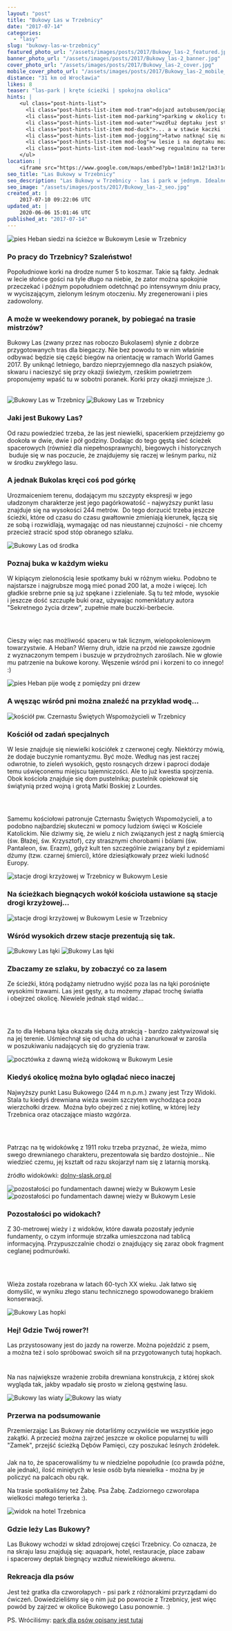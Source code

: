 ```yaml
---
layout: "post"
title: "Bukowy Las w Trzebnicy"
date: "2017-07-14"
categories:
  - "lasy"
slug: "bukowy-las-w-trzebnicy"
featured_photo_url: "/assets/images/posts/2017/Bukowy_las-2_featured.jpg"
banner_photo_url: "/assets/images/posts/2017/Bukowy_las-2_banner.jpg"
cover_photo_url: "/assets/images/posts/2017/Bukowy_las-2_cover.jpg"
mobile_cover_photo_url: "/assets/images/posts/2017/Bukowy_las-2_mobile_cover.jpg"
distance: "31 km od Wrocławia"
likes: 8
teaser: "las-park | kręte ścieżki | spokojna okolica"
hints: |
    <ul class="post-hints-list">
      <li class="post-hints-list-item mod-tram">dojazd autobusem/pociągiem<br><a href="//www.e-podroznik.pl" target="_blank">sprawdź na stronie e-podróżnik</a></li>
      <li class="post-hints-list-item mod-parking">parking w okolicy trzebnickiego Parku Wodnego</li>
      <li class="post-hints-list-item mod-water">wzdłuż deptaku jest staw...</li>
      <li class="post-hints-list-item mod-duck">... a w stawie kaczki :)</li>
      <li class="post-hints-list-item mod-jogging">łatwo natknąć się na biegaczy</li>
      <li class="post-hints-list-item mod-dog">w lesie i na deptaku można spotkać innych specerowiczów z psami</li>
      <li class="post-hints-list-item mod-leash">wg regualminu na terenie Lasu Bukowego pies musi być na smyczy</li>
    </ul>
location: |
    <iframe src="https://www.google.com/maps/embed?pb=!1m18!1m12!1m3!1d277169.4547256621!2d16.863429565603347!3d51.167753126472874!2m3!1f0!2f0!3f0!3m2!1i1024!2i768!4f13.1!3m3!1m2!1s0x470ff2420a2d74e5%3A0xd38a711053186fe3!2sLas+Bukowy!5e0!3m2!1sen!2spl!4v1500045684662"></iframe>
seo_title: "Las Bukowy w Trzebnicy"
seo_description: "Las Bukowy w Trzebnicy - las i park w jednym. Idealne miejsce na spokojny, popołudniowy spacer. Kręte trasy wśród buków i kapliczek."
seo_image: "/assets/images/posts/2017/Bukowy_las-2_seo.jpg"
created_at: |
    2017-07-10 09:22:06 UTC
updated_at: |
    2020-06-06 15:01:46 UTC
published_at: "2017-07-14"
---
```


<section class="post-section mod-vertical">
  <div class="post-section-photo">
    <img alt="pies Heban siedzi na ścieżce w&nbsp;Bukowym Lesie w&nbsp;Trzebnicy" src="{{ '/assets/images/posts/2017/Bukowy_las-1.jpg' | relative_url }}">
  </div>
  <div class="post-section-wrapper">
    <section class="post-section-content mod-dog">
      <h1>Po pracy do Trzebnicy? Szaleństwo!</h1>
      <p>
Popołudniowe korki na drodze numer 5&nbsp;to koszmar. Takie są fakty. Jednak w&nbsp;lecie słońce gości na tyle długo na niebie, że zator można spokojnie przeczekać i&nbsp;późnym popołudniem odetchnąć po intensywnym dniu pracy, w wyciszającym, zielonym leśnym otoczeniu. My zregenerowani i&nbsp;pies zadowolony.</p>
    </section>
    <section class="post-section-content mod-human">
      <h1>A może w&nbsp;weekendowy poranek, by pobiegać na trasie mistrzów?</h1>
      <p>
Bukowy Las (zwany przez nas roboczo Bukolasem) słynie z&nbsp;dobrze przygotowanych tras dla biegaczy. Nie bez powodu to w&nbsp;nim właśnie odbywać będzie się część biegów na orientację w&nbsp;ramach World Games 2017. By uniknąć letniego, bardzo nieprzyjemnego dla naszych psiaków, skwaru i&nbsp;nacieszyć się przy okazji świeżym, rześkim powietrzem proponujemy wpaść tu w&nbsp;sobotni poranek. Korki przy okazji mniejsze ;). &nbsp; &nbsp; &nbsp; &nbsp;</p>
    </section>
  </div>
</section>
<section class="post-section">
  <div class="post-section-photo">
    <img class="desktop" alt="Bukowy Las w&nbsp;Trzebnicy" src="{{ '/assets/images/posts/2017/Bukowy_las-2.jpg' | relative_url }}">
<img class="mobile" alt="Bukowy Las w&nbsp;Trzebnicy" src="{{ '/assets/images/posts/2017/Bukowy_las-2_cropped.jpg' | relative_url }}">
  </div>
  <div class="post-section-wrapper">
    <section class="post-section-content mod-dog">
      <h1>Jaki jest Bukowy Las?</h1>
      <p>
Od razu powiedzieć trzeba, że las jest niewielki, spacerkiem przejdziemy go dookoła w&nbsp;dwie, dwie i&nbsp;pół godziny. Dodając do tego gęstą sieć ścieżek spacerowych (również dla niepełnosprawnych), biegowych i&nbsp;historycznych &nbsp;buduje się w&nbsp;nas poczucie, że znajdujemy się raczej w&nbsp;leśnym parku, niż w&nbsp;środku zwykłego lasu.&nbsp;</p>
    </section>
    <section class="post-section-content mod-human">
      <h1>A jednak Bukolas kręci coś pod górkę</h1>
      <p>
Urozmaiceniem terenu, dodającym mu szczypty ekspresji w&nbsp;jego uładzonym charakterze jest jego pagórkowatość -&nbsp;najwyższy punkt lasu znajduje się na wysokości 244 metrów. &nbsp;Do tego dorzucić trzeba jeszcze ścieżki, które od czasu do czasu gwałtownie zmieniają kierunek, łączą się ze sobą i rozwidlają, wymagając od nas nieustannej czujności - nie chcemy przecież stracić spod stóp obranego szlaku.</p>
    </section>
  </div>
</section>
<section class="post-section">
  <div class="post-section-photo">
    <img alt="Bukowy Las od środka" src="{{ '/assets/images/posts/2017/Bukowy_las-6.jpg' | relative_url }}">
  </div>
  <div class="post-section-wrapper">
    <section class="post-section-content mod-dog">
      <h1>Poznaj buka w&nbsp;każdym wieku</h1>
      <p>
W&nbsp;kipiącym zielonością lesie spotkamy buki w&nbsp;różnym wieku. Podobno te najstarsze i&nbsp;najgrubsze mogą mieć ponad 200 lat, a&nbsp;może i&nbsp;więcej. Ich gładkie srebrne pnie są już spękane i&nbsp;zzieleniałe. Są tu też młode, wysokie i&nbsp;jeszcze dość szczupłe buki oraz, używając nomenklatury autora "Sekretnego życia drzew", zupełnie małe buczki-berbecie. &nbsp; &nbsp; &nbsp; &nbsp;&nbsp;</p>
    </section>
    <section class="post-section-content mod-human">
      <h1><br></h1>
      <p>Cieszy więc nas możliwość spaceru w&nbsp;tak licznym, wielopokoleniowym towarzystwie. A&nbsp;Heban? Wierny druh, idzie na przód nie zawsze zgodnie z&nbsp;wyznaczonym tempem i&nbsp;buszuje w&nbsp;przydrożnych zaroślach. Nie w&nbsp;głowie mu patrzenie na bukowe korony. Węszenie wśród pni i&nbsp;korzeni to co innego! :)</p>
    </section>
  </div>
</section>
<section class="post-section">
  <div class="post-section-photo mod-border">
    <img alt="pies Heban pije wodę z&nbsp;pomiędzy pni drzew" src="{{ '/assets/images/posts/2017/Bukowy_las-12.jpg' | relative_url }}">
  </div>
  <div class="post-section-wrapper">
    <section class="post-section-content mod-single">
      <h1>A węsząc wśród pni można znaleźć na przykład wodę...</h1>
    </section>
  </div>
</section>
<section class="post-section">
  <div class="post-section-photo">
    <img alt="kościół pw. Czernastu Świętych Wspomożycieli w&nbsp;Trzebnicy" src="{{ '/assets/images/posts/2017/Bukowy_las-3.jpg' | relative_url }}">
  </div>
  <div class="post-section-wrapper">
    <section class="post-section-content mod-dog">
      <h1>Kościół od zadań specjalnych</h1>
      <p>
W&nbsp;lesie znajduje się niewielki kościółek z&nbsp;czerwonej cegły. Niektórzy mówią, że dodaje buczynie romantyzmu. Być może. Według nas jest raczej odwrotnie, to zieleń wysokich, gęsto rosnących drzew i&nbsp;paproci dodaje temu uświęconemu miejscu tajemniczości. Ale to już kwestia spojrzenia. Obok kościoła znajduje się dom pustelnika; pustelnik opiekował się świątynią przed wojną i&nbsp;grotą Matki Boskiej z&nbsp;Lourdes.</p>
    </section>
    <section class="post-section-content mod-human">
      <h1><br></h1>
      <p>
Samemu kościołowi patronuje Czternastu Świętych Wspomożycieli, a&nbsp;to podobno najbardziej skuteczni w&nbsp;pomocy ludziom święci w&nbsp;Kościele Katolickim. Nie dziwmy się, że wielu z&nbsp;nich związanych jest z&nbsp;nagłą śmiercią (św. Błażej, św. Krzysztof), czy strasznymi chorobami i&nbsp;bólami (św. Pantaleon, św. Erazm), gdyż kult ten szczególnie związany był z&nbsp;epidemiami dżumy (tzw. czarnej śmierci), które dziesiątkowały przez wieki ludność Europy.&nbsp;</p>
    </section>
  </div>
</section>
<section class="post-section">
  <div class="post-section-photo">
    <img alt="stacje drogi krzyżowej w&nbsp;Trzebnicy w&nbsp;Bukowym Lesie" src="{{ '/assets/images/posts/2017/Bukowy_las-4.jpg' | relative_url }}">
  </div>
  <div class="post-section-wrapper">
    <section class="post-section-content mod-single">
      <h1>Na ścieżkach biegnących wokół kościoła ustawione są stacje drogi krzyżowej...</h1>
    </section>
  </div>
</section>
<section class="post-section">
  <div class="post-section-photo">
    <img alt="stacje drogi krzyżowej w&nbsp;Bukowym Lesie w&nbsp;Trzebnicy" src="{{ '/assets/images/posts/2017/Bukowy_las-5.jpg' | relative_url }}">
  </div>
  <div class="post-section-wrapper">
    <section class="post-section-content mod-single">
      <h1>Wśród wysokich drzew stacje prezentują się tak.</h1>
    </section>
  </div>
</section>
<section class="post-section">
  <div class="post-section-photo">
    <img class="desktop" alt="Bukowy Las łąki" src="{{ '/assets/images/posts/2017/Bukowy_las-7.jpg' | relative_url }}">
    <img class="mobile" alt="Bukowy Las łąki" src="{{ '/assets/images/posts/2017/Bukowy_las-7_cropped.jpg' | relative_url }}">
  </div>
  <div class="post-section-wrapper">
    <section class="post-section-content mod-dog">
      <h1>Zbaczamy ze szlaku, by zobaczyć co za lasem</h1>
      <p>
Ze ścieżki, którą podążamy nietrudno wyjść poza las na łąki porośnięte wysokimi trawami. Las jest gęsty, a&nbsp;tu możemy złapać trochę światła i&nbsp;obejrzeć okolicę. Niewiele jednak stąd widać...</p>
    </section>
    <section class="post-section-content mod-human">
      <h1><br></h1>
      <p>
Za to dla Hebana łąka okazała się dużą atrakcją -&nbsp;bardzo zaktywizował się na jej terenie. Uśmiechnął się od ucha do ucha i&nbsp;zanurkował w&nbsp;zarośla w&nbsp;poszukiwaniu nadających się do gryzienia traw. &nbsp; &nbsp; &nbsp;&nbsp;</p>
    </section>
  </div>
</section>
<section class="post-section mod-vertical">
  <div class="post-section-photo">
    <img alt="pocztówka z&nbsp;dawną wieżą widokową w&nbsp;Bukowym Lesie" src="{{ '/assets/images/posts/2017/285373.jpg' | relative_url }}">
  </div>
  <div class="post-section-wrapper">
    <section class="post-section-content mod-dog">
      <h1>Kiedyś okolicę można było oglądać nieco inaczej</h1>
      <p>Najwyższy punkt Lasu Bukowego (244 m&nbsp;n.p.m.) zwany jest Trzy Widoki. Stala tu kiedyś drewniana wieża swoim szczytem wychodząca poza wierzchołki drzew. &nbsp;Można było obejrzeć z&nbsp;niej kotlinę, w&nbsp;której leży Trzebnica oraz otaczające miasto wzgórza. </p></section>
    <section class="post-section-content mod-human">
      <h1><br></h1>
      <p>Patrząc na tę widokówkę z&nbsp;1911 roku trzeba przyznać, że wieża, mimo swego drewnianego charakteru, prezentowała się bardzo dostojnie... Nie wiedzieć czemu, jej kształt od razu skojarzył nam się z&nbsp;latarnią morską.</p><p>źródło widokówki: <a href="//dolny-slask.org.pl/510822,Trzebnica,Wieza_widokowa_dawna.html" target="_blank">dolny-slask.org.pl</a></p>
    </section>
  </div>
</section>
<section class="post-section">
  <div class="post-section-photo">
    <img class="desktop" alt="pozostałości po fundamentach dawnej wieży w&nbsp;Bukowym Lesie" src="{{ '/assets/images/posts/2017/Bukowy_las-8.jpg' | relative_url }}">
    <img class="mobile" alt="pozostałości po fundamentach dawnej wieży w&nbsp;Bukowym Lesie" src="{{ '/assets/images/posts/2017/Bukowy_las-8_cropped.jpg' | relative_url }}">
  </div>
  <div class="post-section-wrapper">
    <section class="post-section-content mod-dog">
      <h1>Pozostałości po widokach?</h1>
      <p>Z 30-metrowej wieży i&nbsp;z widoków, które dawała pozostały jedynie fundamenty, o&nbsp;czym informuje strzałka umieszczona nad tablicą informacyjną. Przypuszczalnie chodzi o&nbsp;znajdujący się zaraz obok fragment ceglanej podmurówki.</p>
    </section>
    <section class="post-section-content mod-human">
      <h1><br></h1>
      <p>Wieża została rozebrana w&nbsp;latach 60-tych XX wieku. Jak łatwo się domyślić, w&nbsp;wyniku złego stanu technicznego spowodowanego brakiem konserwacji.</p>
    </section>
  </div>
</section>
<section class="post-section mod-vertical">
  <div class="post-section-photo">
    <img alt="Bukowy Las hopki" src="{{ '/assets/images/posts/2017/Bukowy_las-9.jpg' | relative_url }}">
  </div>
  <div class="post-section-wrapper">
    <section class="post-section-content mod-dog">
      <h1>Hej! Gdzie Twój rower?!</h1>
      <p>
Las przystosowany jest do jazdy na rowerze. Można pojeździć z&nbsp;psem, a&nbsp;można też i&nbsp;solo spróbować swoich sił na przygotowanych tutaj hopkach. &nbsp; &nbsp; &nbsp;&nbsp;</p>
    </section>
    <section class="post-section-content mod-human">
      <h1></h1>
      <p>
Na nas największe wrażenie zrobiła drewniana konstrukcja, z&nbsp;której skok wygląda tak, jakby wpadało się prosto w&nbsp;zieloną gęstwinę lasu.</p>
    </section>
  </div>
</section>
<section class="post-section">
  <div class="post-section-photo">
    <img class="desktop" alt="Bukowy las wiaty" src="{{ '/assets/images/posts/2017/Bukowy_las-10.jpg' | relative_url }}">
    <img class="mobile" alt="Bukowy las wiaty" src="{{ '/assets/images/posts/2017/Bukowy_las-10_cropped.jpg' | relative_url }}">
  </div>
  <div class="post-section-wrapper">
    <section class="post-section-content mod-dog">
      <h1>Przerwa na podsumowanie</h1>
      <p>
Przemierzając Las Bukowy nie dotarliśmy oczywiście we wszystkie jego zakątki. A&nbsp;przecież można zajrzeć jeszcze w&nbsp;okolice popularnej tu willi "Zamek", przejść ścieżką Dębów Pamięci, czy poszukać leśnych źródełek.</p>
    </section>
    <section class="post-section-content mod-human">
      <h1></h1>
      <p>Jak na to, że spacerowaliśmy tu w&nbsp;niedzielne popołudnie (co prawda późne, ale jednak), ilość miniętych w&nbsp;lesie osób była niewielka -&nbsp;można by je policzyć na palcach obu rąk.</p><p>Na trasie spotkaliśmy też Żabę. Psa Żabę. Zadziornego czworołapa wielkości małego terierka :).</p>
    </section>
  </div>
</section>
<section class="post-section">
  <div class="post-section-photo">
    <img alt="widok na hotel Trzebnica" src="{{ '/assets/images/posts/2017/Bukowy_las-15.jpg' | relative_url }}">
  </div>
  <div class="post-section-wrapper">
    <section class="post-section-content mod-dog">
      <h1>Gdzie leży Las Bukowy?</h1>
      <p>
Las Bukowy wchodzi w&nbsp;skład zdrojowej części Trzebnicy. Co oznacza, że na skraju lasu znajdują się: aquapark, hotel, restauracje, place zabaw i&nbsp;spacerowy deptak biegnący wzdłuż niewielkiego akwenu.</p>
    </section>
    <section class="post-section-content mod-human">
      <h1>Rekreacja dla psów</h1>
      <p>Jest też gratka dla czworołapych -&nbsp;psi park z&nbsp;różnorakimi przyrządami do ćwiczeń. Dowiedzieliśmy się o&nbsp;nim już po powrocie z&nbsp;Trzebnicy, jest więc powód by zajrzeć w&nbsp;okolice Bukowego Lasu ponownie. :)</p>
      <p>PS. Wróciliśmy: <a href="/park-dla-psow-w-trzebnicy" target="_blank">park dla psów opisany jest tutaj</a></p>
    </section>
  </div>
</section>

